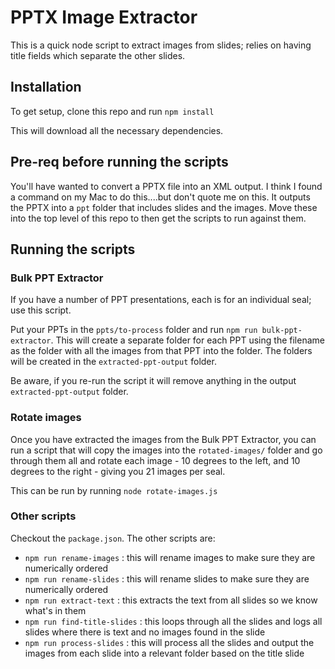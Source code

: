 # PPTX Image Extractor

This is a quick node script to extract images from slides; relies on having title fields which separate the other slides.

## Installation

To get setup, clone this repo and run `npm install`

This will download all the necessary dependencies.

## Pre-req before running the scripts

You'll have wanted to convert a PPTX file into an XML output. I think I found a command on my Mac to do this....but don't quote me on this.
It outputs the PPTX into a `ppt` folder that includes slides and the images. Move these into the top level of this repo to then get the scripts to run against them.

## Running the scripts

### Bulk PPT Extractor

If you have a number of PPT presentations, each is for an individual seal; use this script.

Put your PPTs in the `ppts/to-process` folder and run `npm run bulk-ppt-extractor`.
This will create a separate folder for each PPT using the filename as the folder with all the images from that PPT into the folder. The folders will be created in the `extracted-ppt-output` folder.

Be aware, if you re-run the script it will remove anything in the output `extracted-ppt-output` folder.

### Rotate images

Once you have extracted the images from the Bulk PPT Extractor, you can run a script that will copy the images into the `rotated-images/` folder and go through them all and rotate each image - 10 degrees to the left, and 10 degrees to the right - giving you 21 images per seal.

This can be run by running `node rotate-images.js`

### Other scripts

Checkout the `package.json`. The other scripts are:

- `npm run rename-images` : this will rename images to make sure they are numerically ordered
- `npm run rename-slides` : this will rename slides to make sure they are numerically ordered
- `npm run extract-text` : this extracts the text from all slides so we know what's in them
- `npm run find-title-slides` : this loops through all the slides and logs all slides where there is text and no images found in the slide
- `npm run process-slides` : this will process all the slides and output the images from each slide into a relevant folder based on the title slide
